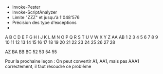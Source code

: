 - Invoke-Pester
- Invoke-ScriptAnalyzer
- Limite "ZZZ" et jusqu'à 1'048'576
- Précision des type d'exceptions
-

A B C D E F G H I J K L M N O P Q R S T U V W X Y Z AA AB
1 2 3 4 5 6 7 8 9 10 11 12 13 14 15 16 17 18 19 20 21 22 23 24 25 26 27 28

AZ BA BB BC
52 53 54 55

Pour la prochaine leçon :
On peut convertir A1, AA1, mais pas AAA1 correctement, il faut résoudre ce problème
